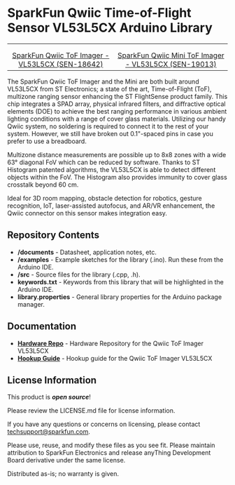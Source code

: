 SparkFun Qwiic Time-of-Flight Sensor VL53L5CX Arduino Library
=============================================



<table class="table table-hover table-striped table-bordered">
    <tr>
        <th class="text-center"> 
        </th>
        <th class="text-center">
        </th>
    </tr>
    <tr align="center">
        <td><a href="https://www.sparkfun.com/products/18642"><img src="https://cdn.sparkfun.com/assets/parts/1/8/1/6/9/18642-SparkFun_Qwiic_ToF_Imager_-_VL53L5CX-01.jpg" alt=""></a></td>
        <td><a href="https://www.sparkfun.com/products/19013"><img src="https://cdn.sparkfun.com/assets/parts/1/8/6/1/2/19013-SparkFun_Qwiic_Mini_ToF_Imager_-_VL53L5CX-01.jpg" alt=""></a></td>
    </tr>
    <tr align="center">
        <td><a href="https://www.sparkfun.com/products/18642">SparkFun Qwiic ToF Imager - VL53L5CX (SEN-18642)</td>
        <td><a href="https://www.sparkfun.com/products/19013">SparkFun Qwiic Mini ToF Imager - VL53L5CX (SEN-19013)</td>
    </tr>
</table>


The SparkFun Qwiic ToF Imager and the Mini are both built around VL53L5CX from ST Electronics; a state of the art, Time-of-Flight (ToF), multizone ranging sensor enhancing the ST FlightSense product family. This chip integrates a SPAD array, physical infrared filters, and diffractive optical elements (DOE) to achieve the best ranging performance in various ambient lighting conditions with a range of cover glass materials. Utilizing our handy Qwiic system, no soldering is required to connect it to the rest of your system. However, we still have broken out 0.1"-spaced pins in case you prefer to use a breadboard.

Multizone distance measurements are possible up to 8x8 zones with a wide 63° diagonal FoV which can be reduced by software. Thanks to ST Histogram patented algorithms, the VL53L5CX is able to detect different objects within the FoV. The Histogram also provides immunity to cover glass crosstalk beyond 60 cm.

Ideal for 3D room mapping, obstacle detection for robotics, gesture recognition, IoT, laser-assisted autofocus, and AR/VR enhancement, the Qwiic connector on this sensor makes integration easy. 

Repository Contents
-------------------

* **/documents** - Datasheet, application notes, etc.
* **/examples** - Example sketches for the library (.ino). Run these from the Arduino IDE. 
* **/src** - Source files for the library (.cpp, .h).
* **keywords.txt** - Keywords from this library that will be highlighted in the Arduino IDE. 
* **library.properties** - General library properties for the Arduino package manager. 

Documentation
--------------
* **[Hardware Repo](https://github.com/sparkfun/SparkFun_Qwiic_ToF_Imager_VL53L5CX)** - Hardware Repository for the Qwiic ToF Imager VL53L5CX
* **[Hookup Guide](https://learn.sparkfun.com/tutorials/qwiic-tof-imager---vl53l5cx-hookup-guide)** - Hookup guide for the Qwiic ToF Imager VL53L5CX

License Information
-------------------

This product is _**open source**_! 

Please review the LICENSE.md file for license information. 

If you have any questions or concerns on licensing, please contact techsupport@sparkfun.com.

Please use, reuse, and modify these files as you see fit. Please maintain attribution to SparkFun Electronics and release anyThing Development Board derivative under the same license.

Distributed as-is; no warranty is given.
